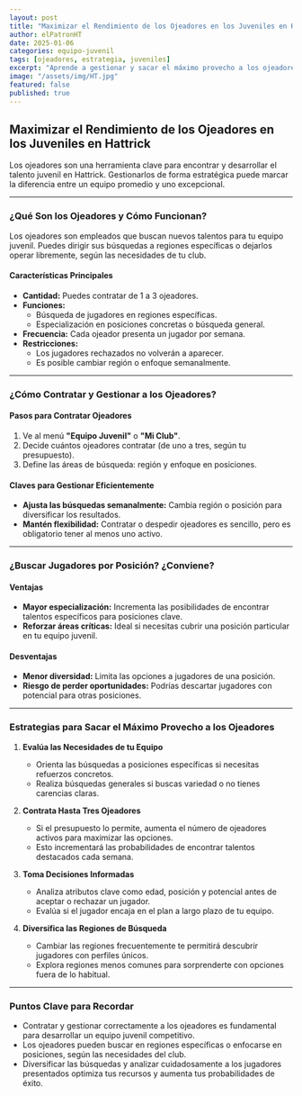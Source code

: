 ```yaml
---
layout: post
title: "Maximizar el Rendimiento de los Ojeadores en los Juveniles en Hattrick"
author: elPatronHT
date: 2025-01-06
categories: equipo-juvenil
tags: [ojeadores, estrategia, juveniles]
excerpt: "Aprende a gestionar y sacar el máximo provecho a los ojeadores juveniles en Hattrick para construir un equipo competitivo."
image: "/assets/img/HT.jpg"
featured: false
published: true
---
```


## Maximizar el Rendimiento de los Ojeadores en los Juveniles en Hattrick

Los ojeadores son una herramienta clave para encontrar y desarrollar el talento juvenil en Hattrick. Gestionarlos de forma estratégica puede marcar la diferencia entre un equipo promedio y uno excepcional.

---

### ¿Qué Son los Ojeadores y Cómo Funcionan?

Los ojeadores son empleados que buscan nuevos talentos para tu equipo juvenil. Puedes dirigir sus búsquedas a regiones específicas o dejarlos operar libremente, según las necesidades de tu club.

#### Características Principales

- **Cantidad:** Puedes contratar de 1 a 3 ojeadores.
- **Funciones:**
  - Búsqueda de jugadores en regiones específicas.
  - Especialización en posiciones concretas o búsqueda general.
- **Frecuencia:** Cada ojeador presenta un jugador por semana.
- **Restricciones:**
  - Los jugadores rechazados no volverán a aparecer.
  - Es posible cambiar región o enfoque semanalmente.

---

### ¿Cómo Contratar y Gestionar a los Ojeadores?

#### Pasos para Contratar Ojeadores

1. Ve al menú **"Equipo Juvenil"** o **"Mi Club"**.
2. Decide cuántos ojeadores contratar (de uno a tres, según tu presupuesto).
3. Define las áreas de búsqueda: región y enfoque en posiciones.

#### Claves para Gestionar Eficientemente

- **Ajusta las búsquedas semanalmente:** Cambia región o posición para diversificar los resultados.
- **Mantén flexibilidad:** Contratar o despedir ojeadores es sencillo, pero es obligatorio tener al menos uno activo.

---

### ¿Buscar Jugadores por Posición? ¿Conviene?

#### Ventajas

- **Mayor especialización:** Incrementa las posibilidades de encontrar talentos específicos para posiciones clave.
- **Reforzar áreas críticas:** Ideal si necesitas cubrir una posición particular en tu equipo juvenil.

#### Desventajas

- **Menor diversidad:** Limita las opciones a jugadores de una posición.
- **Riesgo de perder oportunidades:** Podrías descartar jugadores con potencial para otras posiciones.

---

### Estrategias para Sacar el Máximo Provecho a los Ojeadores

1. **Evalúa las Necesidades de tu Equipo**

   - Orienta las búsquedas a posiciones específicas si necesitas refuerzos concretos.
   - Realiza búsquedas generales si buscas variedad o no tienes carencias claras.

2. **Contrata Hasta Tres Ojeadores**

   - Si el presupuesto lo permite, aumenta el número de ojeadores activos para maximizar las opciones.
   - Esto incrementará las probabilidades de encontrar talentos destacados cada semana.

3. **Toma Decisiones Informadas**

   - Analiza atributos clave como edad, posición y potencial antes de aceptar o rechazar un jugador.
   - Evalúa si el jugador encaja en el plan a largo plazo de tu equipo.

4. **Diversifica las Regiones de Búsqueda**
   - Cambiar las regiones frecuentemente te permitirá descubrir jugadores con perfiles únicos.
   - Explora regiones menos comunes para sorprenderte con opciones fuera de lo habitual.

---

### Puntos Clave para Recordar

- Contratar y gestionar correctamente a los ojeadores es fundamental para desarrollar un equipo juvenil competitivo.
- Los ojeadores pueden buscar en regiones específicas o enfocarse en posiciones, según las necesidades del club.
- Diversificar las búsquedas y analizar cuidadosamente a los jugadores presentados optimiza tus recursos y aumenta tus probabilidades de éxito.
